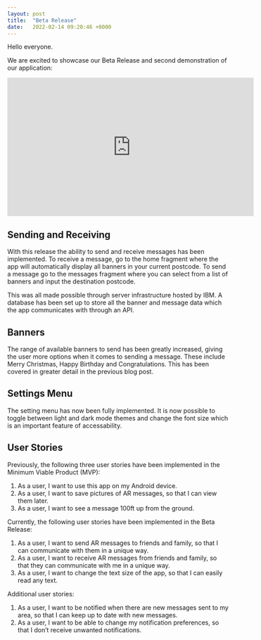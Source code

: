 ```yaml
---
layout: post
title:  "Beta Release"
date:   2022-02-14 09:20:46 +0000
---
```

Hello everyone.

We are excited to showcase our Beta Release and second demonstration of our application:

<iframe width="560" height="315" src="https://www.youtube.com/embed/lZ8l9nkHGAo" title="YouTube video player" frameborder="0" allow="accelerometer; autoplay; clipboard-write; encrypted-media; gyroscope; picture-in-picture" allowfullscreen></iframe>

## Sending and Receiving ##

With this release the ability to send and receive messages has been implemented. To receive a message, go to the home fragment where the app will automatically display all banners in your current postcode. To send a message go to the messages fragment where you can select from a list of banners and input the destination postcode. 

This was all made possible through server infrastructure hosted by IBM. A database has been set up to store all the banner and message data which the app communicates with through an API. 

## Banners ##

The range of available banners to send has been greatly increased, giving the user more options when it comes to sending a message. These include Merry Christmas, Happy Birthday and Congratulations. This has been covered in greater detail in the previous blog post.

## Settings Menu ##

The setting menu has now been fully implemented. It is now possible to toggle between light and dark mode themes and change the font size which is an important feature of accessability.

## User Stories ##
Previously, the following three user stories have been implemented in the Minimum Viable Product (MVP):
 
1. As a user, I want to use this app on my Android device.
2. As a user, I want to save pictures of AR messages, so that I can view them later.
3. As a user, I want to see a message 100ft up from the ground.

Currently, the following user stories have been implemented in the Beta Release:

1. As a user, I want to send AR messages to friends and family, so that I can communicate with them in a unique way.
2. As a user, I want to receive AR messages from friends and family, so that they can communicate with me in a unique way.
3. As a user, I want to change the text size of the app, so that I can easily read any text.

Additional user stories:

1. As a user, I want to be notified when there are new messages sent to my area, so that I can keep up to date with new messages.
3. As a user, I want to be able to change my notification preferences, so that I don’t receive unwanted notifications.